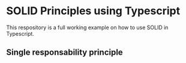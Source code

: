 # SOLID Principles using Typescript

This respository is a full working example on how to use SOLID in Typescript.

## Single responsability principle
